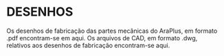 # DESENHOS

Os desenhos de fabricação das partes mecânicas do AraPlus, em formato .pdf encontram-se em aqui.
Os arquivos de CAD, em formato .dwg, relativos aos desenhos de fabricação encontram-se aqui.
